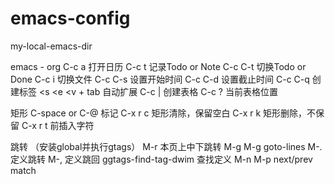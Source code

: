 # emacs-config
my-local-emacs-dir

emacs - org
C-c a    打开日历
C-c t    记录Todo or Note
C-c C-t 切换Todo or Done
C-c i     切换文件
C-c C-s 设置开始时间
C-c C-d 设置截止时间
C-c C-q 创建标签
<s <e <v + tab 自动扩展
C-c |    创建表格
C-c ? 当前表格位置

矩形
 C-space or C-@ 标记
C-x r c 矩形清除，保留空白
C-x r k 矩形删除，不保留
C-x r t 前插入字符

跳转 （安装global并执行gtags）
M-r 本页上中下跳转
M-g M-g goto-lines
M-. 定义跳转
M-, 定义跳回
ggtags-find-tag-dwim 查找定义
M-n M-p next/prev match




